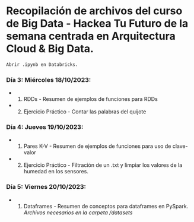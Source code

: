 # Recopilación de archivos del curso de Big Data - Hackea Tu Futuro de la semana centrada en Arquitectura Cloud & Big Data. 

```sh
Abrir .ipynb en Databricks. 
```

### Día 3: Miércoles 18/10/2023:

* 1. RDDs - Resumen de ejemplos de funciones para RDDs

* 2. Ejercicio Práctico - Contar las palabras del quijote


### Día 4: Jueves 19/10/2023:

* 1. Pares K-V - Resumen de ejemplos de funciones para uso de clave-valor

* 2. Ejercicio Práctico - Filtración de un .txt y limpiar los valores de la humedad en los sensores. 

### Día 5: Viernes 20/10/2023:

* 1. Dataframes - Resumen de conceptos para dataframes en PySpark. *Archivos necesarios en la carpeta /datasets*